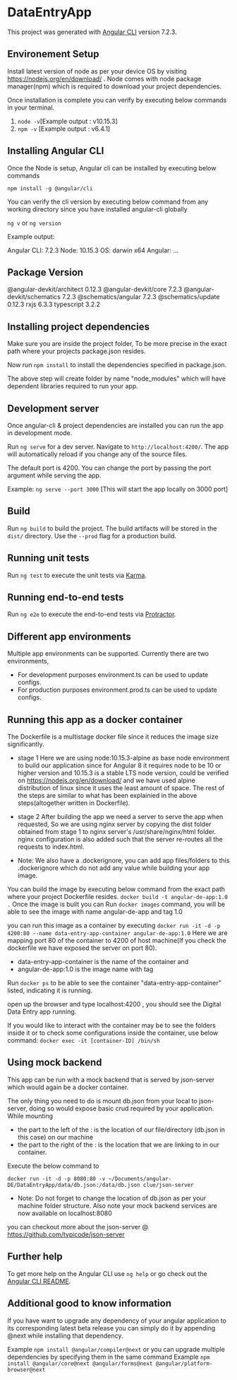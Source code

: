 # DataEntryApp

This project was generated with [Angular CLI](https://github.com/angular/angular-cli) version 7.2.3.

## Environement Setup

Install latest version of node as per your device OS by visiting https://nodejs.org/en/download/ . Node comes with node package manager(npm) which is required to download your project dependencies.

Once installation is complete you can verify by executing below commands in your terminal.

1) `node -v`[Example output : v10.15.3]
2) `npm -v` [Example output : v6.4.1]

## Installing Angular CLI

Once the Node is setup, Angular cli can be installed by executing below commands

`npm install -g @angular/cli`

You can verify the cli version by executing below command from any working directory since you have installed angular-cli globally

`ng v` or `ng version`

Example output:

Angular CLI: 7.2.3
Node: 10.15.3
OS: darwin x64
Angular: 
... 

Package                      Version
------------------------------------------------------
@angular-devkit/architect    0.12.3
@angular-devkit/core         7.2.3
@angular-devkit/schematics   7.2.3
@schematics/angular          7.2.3
@schematics/update           0.12.3
rxjs                         6.3.3
typescript                   3.2.2

## Installing project dependencies
Make sure you are inside the project folder, To be more precise in the exact path where your projects package.json resides.

Now run `npm install` to install the dependencies specified in package.json.

The above step will create folder by name "node_modules" which will have dependent libraries required to run your app. 

## Development server
Once angular-cli & project dependencies are installed you can run the app in development mode.

Run `ng serve` for a dev server. Navigate to `http://localhost:4200/`. The app will automatically reload if you change any of the source files.

The default port is 4200. You can change the port by passing the port argument while serving the app.

Example: `ng serve --port 3000`
[This will start the app locally on 3000 port]

## Build

Run `ng build` to build the project. The build artifacts will be stored in the `dist/` directory. Use the `--prod` flag for a production build.

## Running unit tests

Run `ng test` to execute the unit tests via [Karma](https://karma-runner.github.io).

## Running end-to-end tests

Run `ng e2e` to execute the end-to-end tests via [Protractor](http://www.protractortest.org/).

## Different app environments
Multiple app environments can be supported. 
Currently there are two environments, 
-   For development purposes environment.ts can be used to update configs.
-   For production purposes environment.prod.ts can be used to update configs.

## Running this app as a docker container

The Dockerfile is a multistage docker file since it reduces the image size significantly.
-   stage 1
    Here we are using node:10.15.3-alpine as base node environment to build our application since for Angular 8 it requires node to be 10 or higher version and 10.15.3 is a stable LTS node version, could be verified on https://nodejs.org/en/download/ and we have used alpine distribution of linux since it uses the least amount of space. The rest of the steps are similar to what has been explainied in the above steps(altogether written in Dockerfile).

-   stage 2
    After building the app we need a server to serve the app when requested, So we are using nginx server by copying the dist folder obtained from stage 1 to nginx server's /usr/share/nginx/html folder. nginx configuration is also added such that the server re-routes all the requests to index.html.

*   Note: We also have a .dockerignore, you can add app files/folders to this .dockerignore        which do not add any value while building your app image.

You can build the image by executing below command from the exact path where your project Dockerfile resides.
`docker build -t angular-de-app:1.0 .`
Once the image is built you can Run `docker images` command, you will be able to see the image with name angular-de-app and tag 1.0

you can run this image as a container by executing
`docker run -it -d -p 4200:80 --name data-entry-app-container angular-de-app:1.0`
Here we are mapping port 80 of the container to 4200 of host machine(If you check the dockerfile we have exposed the server on port 80). 
-   data-entry-app-container is the name of the container and
-   angular-de-app:1.0 is the image name with tag

Run `docker ps` to be able to see the container  "data-entry-app-container" listed, indicating it is running.

open up the browser and type localhost:4200 , you should see the Digital Data Entry app running. 

If you would like to interact with the container may be to see the folders inside it or to check some configurations inside the container, use below command:
`docker exec -it [container-ID] /bin/sh`

## Using mock backend 
This app can be run with a mock backend  that is served by json-server which would again be a docker container.

The only thing you need to do is mount db.json from your local to json-server, doing so would expose basic crud required by your application. 
While mounting 
-   the part to the left of the : is the location of our file/directory (db.json in this case)     on our machine 
-   the part to the right of the : is the location that we are linking to in our container.

Execute the below command to 

`docker run -it -d -p 8080:80 -v ~/Documents/angular-DE/DataEntryApp/data/db.json:/data/db.json clue/json-server`

*   Note: Do not forget to change the location of db.json as per your machine folder               structure. 
    Also note your mock backend services are now available on localhost:8080

you can checkout more about the json-server @ https://github.com/typicode/json-server

## Further help

To get more help on the Angular CLI use `ng help` or go check out the [Angular CLI README](https://github.com/angular/angular-cli/blob/master/README.md).

## Additional good to know information

If you have want to upgrade any dependency of your angular application to its corresponding latest beta release you can simply do it by appending @next while installing that dependency.

Example `npm install @angular/compiler@next` or 
you can upgrade multiple dependencies by specifying them in the same command
Example  `npm install @angular/core@next @angular/forms@next @angular/platform-browser@next`